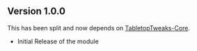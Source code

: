 ## Version 1.0.0
This has been split and now depends on [TabletopTweaks-Core](https://github.com/Vek17/TabletopTweaks-Core/releases).

* Initial Release of the module